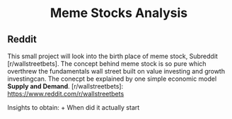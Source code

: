 <h1 align = 'center'> 
	Meme Stocks Analysis
	</h1>
<h2>
	Reddit
	</h2>

This small project will look into the birth place of meme stock, Subreddit [r/wallstreetbets]. The concept behind meme stock is so pure which overthrew the fundamentals wall street built on value investing and growth investingcan. The conecpt be explained by one simple economic model **Supply and Demand**.
[r/wallstreetbets]: https://www.reddit.com/r/wallstreetbets

Insights to obtain:
	+ When did it actually start